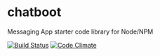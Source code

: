# chatboot
Messaging App starter code library for Node/NPM

[![Build Status](https://travis-ci.org/patpoirier/chatboot?branch=master)](https://travis-ci.org/patpoirier/chatboot)
[![Code Climate](https://codeclimate.com/github/patpoirier/chatboot)](https://codeclimate.com/github/patpoirier/chatboot)

